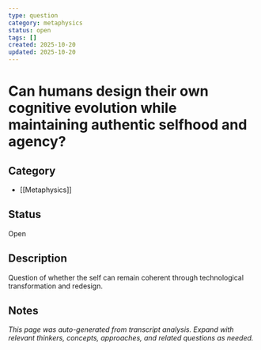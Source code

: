 ```yaml
---
type: question
category: metaphysics
status: open
tags: []
created: 2025-10-20
updated: 2025-10-20
---
```


# Can humans design their own cognitive evolution while maintaining authentic selfhood and agency?

## Category

- [[Metaphysics]]

## Status

Open

## Description

Question of whether the self can remain coherent through technological transformation and redesign.

## Notes

*This page was auto-generated from transcript analysis. Expand with relevant thinkers, concepts, approaches, and related questions as needed.*
